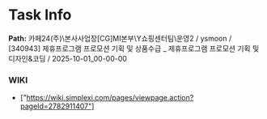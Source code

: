 # Task Info

**Path:** 카페24(주)\본사사업장\[CG]MI본부\Y쇼핑센터팀\운영2 / ysmoon / [340943] 제휴프로그램 프로모션 기획 및 상품수급 _ 제휴프로그램 프로모션 기획 및 디자인&코딩 / 2025-10-01_00-00-00

### WIKI
- ["https://wiki.simplexi.com/pages/viewpage.action?pageId=2782911407"]

